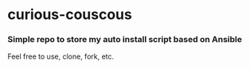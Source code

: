 # curious-couscous

### Simple repo to store my auto install script based on Ansible

Feel free to use, clone, fork, etc.
